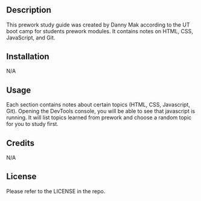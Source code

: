# <Prework Study Guide Webpage>

## Description

This prework study guide was created by Danny Mak according to the UT boot camp for students prework modules. It contains notes on HTML, CSS, JavaScript, and Git.

## Installation

N/A

## Usage

Each section contains notes about certain topics (HTML, CSS, Javascript, Git). Opening the DevTools console, you will be able to see that javascript is running. It will list topics learned from prework and choose a random topic for you to study first.

## Credits

N/A

## License

Please refer to the LICENSE in the repo.